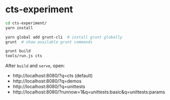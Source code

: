 # cts-experiment

```sh
cd cts-experiment/
yarn install

yarn global add grunt-cli  # install grunt globally
grunt  # show available grunt commands

grunt build
tools/run.js cts
```

After `build` and `serve`, open:
* http://localhost:8080/?q=cts (default)
* http://localhost:8080/?q=demos
* http://localhost:8080/?q=unittests
* http://localhost:8080/?runnow=1&q=unittests:basic&q=unittests:params
